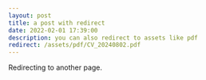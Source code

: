 ```yaml
---
layout: post
title: a post with redirect
date: 2022-02-01 17:39:00
description: you can also redirect to assets like pdf
redirect: /assets/pdf/CV_20240802.pdf
---
```


Redirecting to another page.
